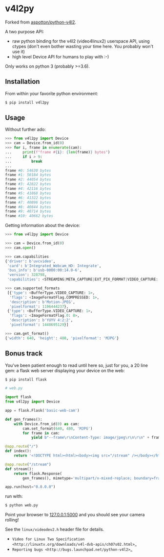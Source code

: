 # v4l2py

Forked from [aspotton/python-v4l2](https://github.com/aspotton/python-v4l2).

A two purpose API:

* raw python binding for the v4l2 (video4linux2) userspace API, using ctypes (don't even
  bother wasting your time here. You probably won't use it)
* high level Device API for humans to play with :-)

Only works on python 3 (probably >=3.6).


## Installation

From within your favorite python environment:

```bash
$ pip install v4l2py
```

## Usage

Without further ado:

```python
>>> from v4l2py import Device
>>> cam = Device.from_id(0)
>>> for i, frame in enumerate(cam):
...     print(f"frame #{i}: {len(frame)} bytes")
...     if i > 9:
...         break
...
frame #0: 54630 bytes
frame #1: 50184 bytes
frame #2: 44054 bytes
frame #3: 42822 bytes
frame #4: 42116 bytes
frame #5: 41868 bytes
frame #6: 41322 bytes
frame #7: 40896 bytes
frame #8: 40844 bytes
frame #9: 40714 bytes
frame #10: 40662 bytes
```

Getting information about the device:

```python
>>> from v4l2py import Device

>>> cam = Device.from_id(0)
>>> cam.open()

>>> cam.capabilities
{'driver': b'uvcvideo',
 'card': b'Integrated_Webcam_HD: Integrate',
 'bus_info': b'usb-0000:00:14.0-6',
 'version': 328798,
 'capabilities': <STREAMING|META_CAPTURE|EXT_PIX_FORMAT|VIDEO_CAPTURE: 2225078273>}

>>> cam.supported_formats
 [{'type': <BufferType.VIDEO_CAPTURE: 1>,
  'flags': <ImageFormatFlag.COMPRESSED: 1>,
  'description': b'Motion-JPEG',
  'pixelformat': 1196444237},
 {'type': <BufferType.VIDEO_CAPTURE: 1>,
  'flags': <ImageFormatFlag.0: 0>,
  'description': b'YUYV 4:2:2',
  'pixelformat': 1448695129}]

>>> cam.get_format()
{'width': 640, 'height': 480, 'pixelformat': 'MJPG'}
```


## Bonus track

You've been patient enough to read until here so, just for you,
a 20 line gem: a flask web server displaying your device on the web:

```bash
$ pip install flask
```

```python
# web.py

import flask
from v4l2py import Device

app = flask.Flask('basic-web-cam')

def gen_frames():
    with Device.from_id(0) as cam:
        cam.set_format(640, 480, 'MJPG')
        for frame in cam:
            yield b"--frame\r\nContent-Type: image/jpeg\r\n\r\n" + frame + b"\r\n"

@app.route("/")
def index():
    return '<!DOCTYPE html><html><body><img src="/stream" /></body></html>'

@app.route("/stream")
def stream():
    return flask.Response(
        gen_frames(), mimetype='multipart/x-mixed-replace; boundary=frame')

app.run(host="0.0.0.0")
```

run with:

```bash
$ python web.py
```

Point your browser to [127.0.0.1:5000](http://127.0.0.1:5000) and you should see
your camera rolling!


See the ``linux/videodev2.h`` header file for details.

* `Video for Linux Two Specification <http://linuxtv.org/downloads/v4l-dvb-apis/ch07s02.html>`_
* `Reporting bugs <http://bugs.launchpad.net/python-v4l2>`_
